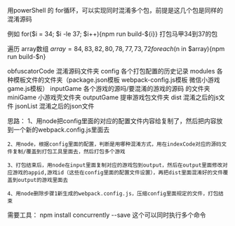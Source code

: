 用powerShell 的 for循环，可以实现同时混淆多个包，前提是这几个包是同样的混淆源码

例如 for($i = 34; $i -le 37; $i++){npm run build-${i}} 打包马甲34到37的包


遍历 array数组
$array = 84,83,82,80,78,77,73,72
foreach ($n in $array){npm run build-$n}


obfuscatorCode
    混淆源码文件夹
config
    各个打包配置的历史记录
modules
    各种模板文件的文件夹（package.json模板 webpack-config.js模板 微信小游戏game.js模板）
inputGame
    各个游戏的源吗/要混淆的游戏的源码 的文件夹
miniGame
    小游戏壳文件夹
outputGame
    提审游戏包文件夹
dist
    混淆之后的js文件
jsonList
    混淆之后的json文件

思路：
    1、用node把config里面的对应的配置文件内容给复制了，然后把内容放到一个新的webpack.config.js里面去

    2、用node，根据config里面的配置，判断是用哪种混淆方式，用在indexCode对应的源码文件复制/覆盖到打包工具里面去，然后打包多个游戏

    3、打包结束后，用node在input里面复制对应的游戏包到output，然后在output里面修改对应游戏的appid,游戏id（这些在config里面的配置文件设置），再把dist里面混淆好的文件覆盖到output的游戏里面去

    4、用node删除步骤1新生成的webpack.config.js，压缩config里面规定的文件，打包结束

需要工具：
npm install concurrently --save 这个可以同时执行多个命令
